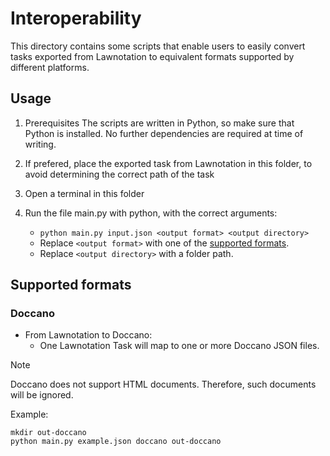 # Interoperability

This directory contains some scripts that enable users to easily convert tasks exported from Lawnotation to equivalent formats supported by different platforms.

## Usage

1. Prerequisites
The scripts are written in Python, so make sure that Python is installed. No further dependencies are required at time of writing.

2. If prefered, place the exported task from Lawnotation in this folder, to avoid determining the correct path of the task

3. Open a terminal in this folder

4. Run the file main.py with python, with the correct arguments:
   - `python main.py input.json <output format> <output directory>`
   - Replace `<output format>` with one of the [supported formats](#supported-formats).
   - Replace `<output directory>` with a folder path.

## Supported formats

### Doccano

- From Lawnotation to Doccano:
  - One Lawnotation Task will map to one or more Doccano JSON files.

> [!NOTE]
> Doccano does not support HTML documents. Therefore, such documents will be ignored.

Example:
```
mkdir out-doccano
python main.py example.json doccano out-doccano
```